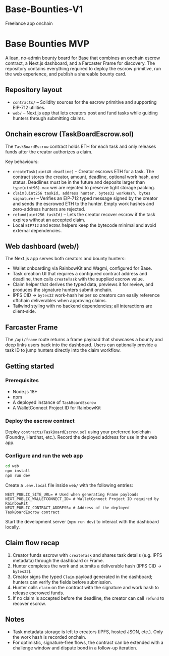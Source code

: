 # Base-Bounties-V1
Freelance app onchain
# Base Bounties MVP

A lean, no-admin bounty board for Base that combines an onchain escrow contract, a Next.js dashboard, and a Farcaster
Frame for discovery. The repository contains everything required to deploy the escrow primitive, run the web
experience, and publish a shareable bounty card.

## Repository layout

- `contracts/` – Solidity sources for the escrow primitive and supporting EIP-712 utilities.
- `web/` – Next.js app that lets creators post and fund tasks while guiding hunters through submitting claims.

## Onchain escrow (TaskBoardEscrow.sol)

The `TaskBoardEscrow` contract holds ETH for each task and only releases funds after the creator authorizes a claim.

Key behaviours:

- `createTask(uint40 deadline)` – Creator escrows ETH for a task. The contract stores the creator, amount, deadline,
  optional work hash, and status. Deadlines must be in the future and deposits larger than `type(uint96).max` wei are
  rejected to preserve tight storage packing.
- `claim(uint256 taskId, address hunter, bytes32 workHash, bytes signature)` – Verifies an EIP-712 typed message signed
  by the creator and sends the escrowed ETH to the hunter. Empty work hashes and zero-address hunters are rejected.
- `refund(uint256 taskId)` – Lets the creator recover escrow if the task expires without an accepted claim.
- Local `EIP712` and `ECDSA` helpers keep the bytecode minimal and avoid external dependencies.

## Web dashboard (web/)

The Next.js app serves both creators and bounty hunters:

- Wallet onboarding via RainbowKit and Wagmi, configured for Base.
- Task creation UI that requires a configured contract address and deadline, then calls `createTask` with the supplied
  escrow value.
- Claim helper that derives the typed data, previews it for review, and produces the signature hunters submit onchain.
- IPFS CID → `bytes32` work-hash helper so creators can easily reference offchain deliverables when approving claims.
- Tailwind styling with no backend dependencies; all interactions are client-side.

## Farcaster Frame

The `/api/frame` route returns a frame payload that showcases a bounty and deep links users back into the dashboard.
Users can optionally provide a task ID to jump hunters directly into the claim workflow.

## Getting started

### Prerequisites

- Node.js 18+
- npm
- A deployed instance of `TaskBoardEscrow`
- A WalletConnect Project ID for RainbowKit

### Deploy the escrow contract

Deploy `contracts/TaskBoardEscrow.sol` using your preferred toolchain (Foundry, Hardhat, etc.). Record the deployed
address for use in the web app.

### Configure and run the web app

```bash
cd web
npm install
npm run dev
```

Create a `.env.local` file inside `web/` with the following entries:

```env
NEXT_PUBLIC_SITE_URL= # Used when generating Frame payloads
NEXT_PUBLIC_WALLETCONNECT_ID= # WalletConnect Project ID required by RainbowKit
NEXT_PUBLIC_CONTRACT_ADDRESS= # Address of the deployed TaskBoardEscrow contract
```

Start the development server (`npm run dev`) to interact with the dashboard locally.

## Claim flow recap

1. Creator funds escrow with `createTask` and shares task details (e.g. IPFS metadata) through the dashboard or Frame.
2. Hunter completes the work and submits a deliverable hash (IPFS CID → `bytes32`).
3. Creator signs the typed `Claim` payload generated in the dashboard; hunters can verify the fields before submission.
4. Hunter calls `claim` on the contract with the signature and work hash to release escrowed funds.
5. If no claim is accepted before the deadline, the creator can call `refund` to recover escrow.

## Notes

- Task metadata storage is left to creators (IPFS, hosted JSON, etc.). Only the work hash is recorded onchain.
- For optimistic, signature-free flows, the contract can be extended with a challenge window and dispute bond in a
  follow-up iteration.